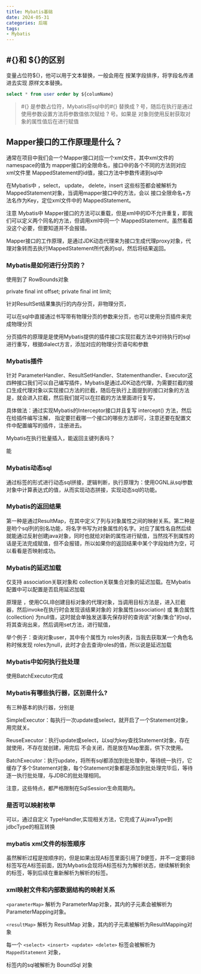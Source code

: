 ```yaml
---
title: Mybatis基础
date: 2024-05-31
categories: 后端
tags:
- Mybatis
---
```


## #{}和 ${}的区别

变量占位符${}，他可以用于文本替换，一般会用在 按某字段排序，将字段名传递进去实现 原样文本替换。

```sql
select * from user order by ${columName}
```

> #{} 是参数占位符，Mybatis将sql中的#{} 替换成 ? 号，随后在执行是通过使用参数设置方法将参数值依次赋给 ? 号。如果是 对象则使用反射获取对象的属性值后在进行赋值

## Mapper接口的工作原理是什么？

通常在项目中我们会一个Mapper接口对应一个xml文件，其中xml文件的namespace的值为 mapper接口的全限命名，接口中的各个不同的方法则对应xml文件里 MappedStatement的id值，接口方法中参数传递到sql中

在Mybatis中 ，select， update， delete，insert 这些标签都会被解析为MappedStatement对象，当调用mapper接口中的方法，会以 接口全限命名+方法名作为Key，定位xml文件中的 MappedStatement。

注意 Mybatis中 Mapper接口的方法可以重载，但是xml中的ID不允许重复，即我们可以定义两个同名的方法，但调用xml中同一个 MappedStatement，虽然看着没这个必要，但要知道并不会报错。

Mapper接口的工作原理，是通过JDK动态代理来为接口生成代理proxy对象，代理对象转而去执行MappedStatement所代表的sql，然后将结果返回。

### Mybatis是如何进行分页的？

使用到了 RowBounds对象

private final int offset;
private final int limit;

针对ResultSet结果集执行的内存分页，非物理分页，

可以在sql中直接通过书写带有物理分页的参数来分页，也可以使用分页插件来完成物理分页

分页插件的原理是是使用Mybatis提供的插件接口实现拦截方法中对待执行的sql进行重写，根据dialect方言，添加对应的物理分页语句和参数

### Mybatis插件

针对 ParameterHandler、ResultSetHandler、Statementhandler、Executor这四种接口我们可以自己编写插件，Mybatis是通过JDK动态代理，为需要拦截的接口生成代理对象以实现接口方法的拦截，随后在执行上面提到的接口对象的方法是，就会进入拦截，然后我们就可以在拦截的方法里面进行复写，

具体做法：通过实现Mybatis的Interceptor接口并且复写 intercept() 方法，然后在给插件编写注解， 指定要拦截哪一个接口的哪些方法即可，注意还要在配置文件中配置编写的插件，注册进去。

Mybatis在执行批量插入，能返回主键列表吗？

能

### Mybatis动态sql

通过标签的形式进行动态sql拼接，逻辑判断，执行原理为：使用OGNL从sql参数对象中计算表达式的值，从而实现动态拼接，实现动态sql的功能。

### Mybatis的返回结果

第一种是通过ResultMap，在其中定义了列与对象属性之间的映射关系。第二种是是哟个sql列的别名功能，将名字书写为对象属性的名字。对应了属性名自然后续就能通过反射创建java对象，同时也就给对新的属性进行赋值，当然找不到属性的话是无法完成赋值，但不会报错，所以如果你的返回结果中某个字段始终为空，可以看看是否映射成功。

### Mybatis的延迟加载

仅支持 association关联对象和 collection关联集合对象的延迟加载。在Mybatis配置中可以配置是否启用延迟加载

原理是 ，使用CGLIB创建目标对象的代理对象，当调用目标方法是，进入拦截器，然后invoke在执行时会发现该结果对象的 对象属性(association) 或 集合属性(collection) 为null值，这时就会单独发送事先保存好的查询该"对象/集合"的sql，将其查询出来，然后调用set方法，进行赋值，

举个例子：查询对象user，其中有个属性为 roles列表，当我去获取某一个角色名称时候发现 roles为null，此时才会去查询roles的值，所以说是延迟加载

### Mybatis中如何执行批处理

使用BatchExecutor完成

### Mybatis有哪些执行器，区别是什么?

有三种基本的执行器，分别是

SimpleExecutor：每执行一次update或select，就开启了一个Statement对象，用完就关。

ReuseExecutor：执行update或select，以sql为key查找Statement对象，存在就使用，不存在就创建，用完后 不会关闭，而是放在Map里面，供下次使用。

BatchExecutor：执行update，将所有sql都添加到批处理中，等待统一执行，它缓存了多个Statement对象，每个Statement对象都是添加到批处理完毕后，等待逐一执行批处理，与JDBC的批处理相同。

注意，这些特点，都严格限制在SqlSession生命周期内。

### 是否可以映射枚举

可以，通过自定义 TypeHandler,实现相关方法，它完成了从javaType到jdbcType的相互转换

### mybatis xml文件的标签顺序

虽然解析过程是按顺序的，但是如果出现A标签里面引用了B便签，并不一定要将B标签写在A标签前面，因为Mybatis会现将A标签标为为解析状态，继续解析剩余的标签，等到后续在重新解析为解析的标签。

### xml映射文件和内部数据结构的映射关系

`<parameterMap>` 解析为 ParameterMap对象，其内的子元素会被解析为 ParameterMapping对象。

`<resultMap>` 解析为 ResultMap 对象，其内的子元素被解析为ResultMapping对象

每一个 `<select> <insert> <update> <delete>`  标签会被解析为 `MappedStatement` 对象，

标签内的sql被解析为 BoundSql 对象
